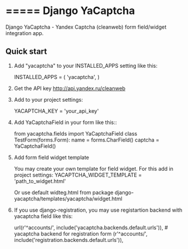 =====
Django YaCaptcha
=====

Django YaCaptcha - Yandex Captcha (cleanweb) form field/widget integration app.

Quick start
-----------

1. Add "yacaptcha" to your INSTALLED_APPS setting like this:

      INSTALLED_APPS = (
	      'yacaptcha',
      )

2. Get the API key http://api.yandex.ru/cleanweb

3. Add to your project settings:

      YACAPTCHA_KEY = 'your_api_key'

4. Add YaCaptchaField in your form like this::

      from yacaptcha.fields import YaCaptchaField
      class TestForm(forms.Form):
          name = forms.CharField()
          captcha = YaCaptchaField()

5. Add form field widget template

    You may create your own template for field widget. For this add in project settings:
        YACAPTCHA_WIDGET_TEMPLATE = 'path_to_widget.html'

    Or use default widteg.html from package django-yacaptcha/templates/yacaptcha/widget.html

6. If you use django-registration, you may use registartion backend with yacaptcha field like this:
    
    url(r'^accounts/', include('yacaptcha.backends.default.urls')), # yacaptcha backend for registration form
    (r'^accounts/', include('registration.backends.default.urls')),